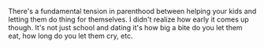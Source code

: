 There's a fundamental tension in parenthood between helping your kids and letting them do thing for themselves. I didn't realize how early it comes up though. It's not just school and dating it's how big a bite do you let them eat, how long do you let them cry, etc.

